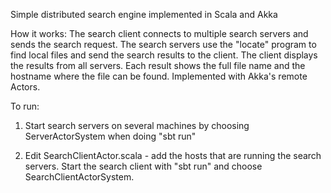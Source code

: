 
Simple distributed search engine implemented in Scala and Akka

How it works:
The search client connects to multiple search servers and sends the search request. The search servers use the "locate" program to find local files and send the search results to the client. The client displays the results from all servers. Each result shows the full file name and the hostname where the file can be found. Implemented with Akka's remote Actors.


To run:
  1) Start search servers on several machines by choosing ServerActorSystem when doing "sbt run"


  2) Edit SearchClientActor.scala  - add the hosts that are running the search servers. Start the search client with "sbt run" and choose SearchClientActorSystem.
